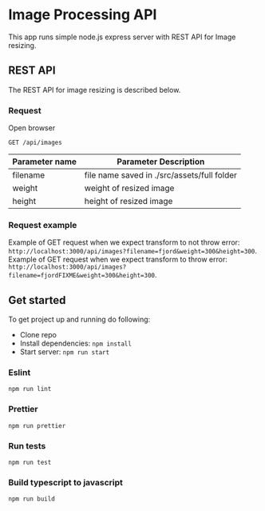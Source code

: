 # Image Processing API

This app runs simple node.js express server with REST API for Image resizing.

## REST API

The REST API for image resizing is described below.

### Request

Open browser

`GET /api/images`

Parameter name  | Parameter Description
------------- | -------------
filename  | file name saved in ./src/assets/full folder
weight  | weight of resized image
height  | height of resized image

### Request example

Example of GET request when we expect transform to not throw error: `http://localhost:3000/api/images?filename=fjord&weight=300&height=300`.
Example of GET request when we expect transform to throw error: `http://localhost:3000/api/images?filename=fjordFIXME&weight=300&height=300`.

## Get started

To get project up and running do following:

- Clone repo
- Install dependencies: `npm install`
- Start server: `npm run start`

### Eslint

`npm run lint`

### Prettier

`npm run prettier`

### Run tests

`npm run test`

### Build typescript to javascript

`npm run build`
